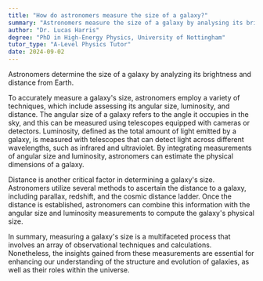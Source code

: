 ```yaml
---
title: "How do astronomers measure the size of a galaxy?"
summary: "Astronomers measure the size of a galaxy by analysing its brightness and distance from Earth."
author: "Dr. Lucas Harris"
degree: "PhD in High-Energy Physics, University of Nottingham"
tutor_type: "A-Level Physics Tutor"
date: 2024-09-02
---
```


Astronomers determine the size of a galaxy by analyzing its brightness and distance from Earth.

To accurately measure a galaxy's size, astronomers employ a variety of techniques, which include assessing its angular size, luminosity, and distance. The angular size of a galaxy refers to the angle it occupies in the sky, and this can be measured using telescopes equipped with cameras or detectors. Luminosity, defined as the total amount of light emitted by a galaxy, is measured with telescopes that can detect light across different wavelengths, such as infrared and ultraviolet. By integrating measurements of angular size and luminosity, astronomers can estimate the physical dimensions of a galaxy.

Distance is another critical factor in determining a galaxy's size. Astronomers utilize several methods to ascertain the distance to a galaxy, including parallax, redshift, and the cosmic distance ladder. Once the distance is established, astronomers can combine this information with the angular size and luminosity measurements to compute the galaxy's physical size.

In summary, measuring a galaxy's size is a multifaceted process that involves an array of observational techniques and calculations. Nonetheless, the insights gained from these measurements are essential for enhancing our understanding of the structure and evolution of galaxies, as well as their roles within the universe.
    